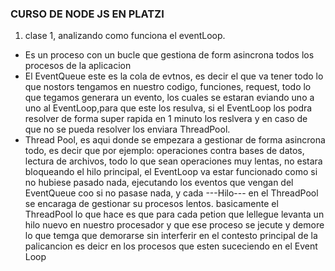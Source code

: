 ### CURSO DE NODE JS EN PLATZI

1. clase 1, analizando como funciona el eventLoop.
* Es un proceso con un bucle que gestiona de form asincrona todos los
procesos de la aplicacion
* El EventQueue este es la cola de evtnos, es decir el que va tener todo lo 
que nostors tengamos en nuestro codigo, funciones, request, todo lo que tegamos generara un evento,
los cuales se estaran eviando uno a uno al EventLoop,para que este los resulva, si el EventLoop los podra
resolver de forma super rapida en 1 minuto los reslvera y en caso de que no se pueda resolver los enviara 
ThreadPool.
* Thread Pool, es aqui donde se empezara a gestionar de forma asincrona todo, es decir que por ejemplo:
operaciones contra bases de datos, lectura de archivos, todo lo que sean operaciones muy lentas, no estara
bloqueando el hilo principal, el EventLoop va estar funcionado como si no hubiese pasado nada, ejecutando los eventos que vengan del EventQueue coo si no pasase nada, y cada ---Hilo--- en el ThreadPool se encaraga de gestionar su procesos lentos.
basicamente el ThreadPool lo que hace es que para cada petion que lellegue levanta un hilo nuevo  en nuestro procesador
y que ese proceso se jecute y demore lo que temga que demorarse sin interferir en el contesto principal de la palicancion es deicr en los procesos que esten suceciendo en el Event Loop 